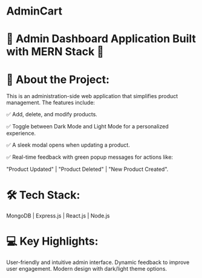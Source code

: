 # AdminCart

# 🚀 Admin Dashboard Application Built with MERN Stack 🚀

# 🎯 About the Project:
This is an administration-side web application that simplifies product management. The features include:

✅ Add, delete, and modify products.

✅ Toggle between Dark Mode and Light Mode for a personalized experience.

✅ A sleek modal opens when updating a product.

✅ Real-time feedback with green popup messages for actions like:

"Product Updated" | "Product Deleted" | "New Product Created".
# 🛠️ Tech Stack:
MongoDB | Express.js | React.js | Node.js

# 💻 Key Highlights:

User-friendly and intuitive admin interface.
Dynamic feedback to improve user engagement.
Modern design with dark/light theme options.
